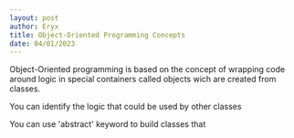 ```yaml
---
layout: post
author: Eryx
title: Object-Oriented Programming Concepts
date: 04/01/2023
---
```


Object-Oriented programming is based on the concept of wrapping code around logic in special containers called objects wich are created from classes.

You can identify the logic that could be used by other classes 

You can use 'abstract' keyword to build classes that 


